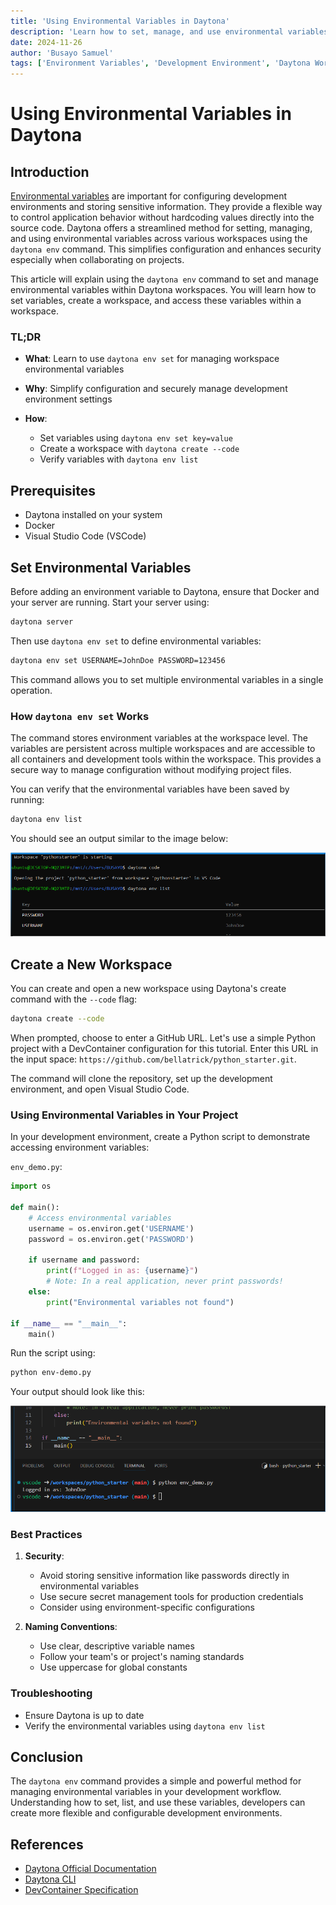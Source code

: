 ```yaml
---
title: 'Using Environmental Variables in Daytona'
description: 'Learn how to set, manage, and use environmental variables in Daytona workspaces with a simple Python project for demonstration.'
date: 2024-11-26
author: 'Busayo Samuel'
tags: ['Environment Variables', 'Development Environment', 'Daytona Workspaces']
---
```


# Using Environmental Variables in Daytona

## Introduction

[Environmental variables]('/definitions/20241126_definition_environment_variables.md') are important for configuring development environments and storing sensitive information. They provide a flexible way to control application behavior without hardcoding values directly into the source code. Daytona offers a streamlined method for setting, managing, and using environmental variables across various workspaces using the `daytona env` command. This simplifies configuration and enhances security especially when collaborating on projects.

This article will explain using the `daytona env` command to set and manage environmental variables within Daytona workspaces. You will learn how to set variables, create a workspace, and access these variables within a workspace.

### TL;DR

- **What**: Learn to use `daytona env set` for managing workspace environmental variables

- **Why**: Simplify configuration and securely manage development environment settings

- **How**:
  - Set variables using `daytona env set key=value`
  - Create a workspace with `daytona create --code`
  - Verify variables with `daytona env list`

## Prerequisites

- Daytona installed on your system
- Docker
- Visual Studio Code (VSCode)

## Set Environmental Variables

Before adding an environment variable to Daytona, ensure that Docker and your server are running. Start your server using:

```bash
daytona server
```

Then use `daytona env set` to define environmental variables:

```bash
daytona env set USERNAME=JohnDoe PASSWORD=123456
```

This command allows you to set multiple environmental variables in a single operation.

### How `daytona env set` Works

The command stores environment variables at the workspace level. The variables are persistent across multiple workspaces and are accessible to all containers and development tools within the workspace. This provides a secure way to manage configuration without modifying project files.

You can verify that the environmental variables have been saved by running:

```bash
daytona env list
```

You should see an output similar to the image below:

![Screenshot example of Daytona env variable list](assets/20241126_Using_Environmental_Variables_in_Daytona_1.png)

## Create a New Workspace

You can create and open a new workspace using Daytona's create command with the `--code` flag:

```bash
daytona create --code
```

When prompted, choose to enter a GitHub URL. Let's use a simple Python project with a DevContainer configuration for this tutorial. Enter this URL in the input space: `https://github.com/bellatrick/python_starter.git`.

The command will clone the repository, set up the development environment, and open Visual Studio Code.

### Using Environmental Variables in Your Project

In your development environment, create a Python script to demonstrate accessing environment variables:

`env_demo.py`:

```python
import os

def main():
    # Access environmental variables
    username = os.environ.get('USERNAME')
    password = os.environ.get('PASSWORD')

    if username and password:
        print(f"Logged in as: {username}")
        # Note: In a real application, never print passwords!
    else:
        print("Environmental variables not found")

if __name__ == "__main__":
    main()
```

Run the script using:

```bash
python env-demo.py
```

Your output should look like this:

![Result of running python script](assets/20241126_Using_Environmental_Variables_in_Daytona_2.png)

### Best Practices

1. **Security**:

   - Avoid storing sensitive information like passwords directly in environmental variables
   - Use secure secret management tools for production credentials
   - Consider using environment-specific configurations

2. **Naming Conventions**:
   - Use clear, descriptive variable names
   - Follow your team's or project's naming standards
   - Use uppercase for global constants

### Troubleshooting

- Ensure Daytona is up to date
- Verify the environmental variables using `daytona env list`

## Conclusion

The `daytona env` command provides a simple and powerful method for managing environmental variables in your development workflow. Understanding how to set, list, and use these variables, developers can create more flexible and configurable development environments.

## References

- [Daytona Official Documentation](https://www.daytona.io/docs/)
- [Daytona CLI](https://www.daytona.io/docs/tools/cli/#daytona-env)
- [DevContainer Specification](https://containers.dev/)
